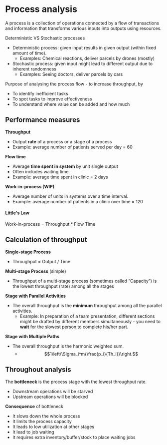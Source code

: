 # Process analysis

A process is a collection of operations connected by a flow of transactions and information that transforms various inputs into outputs using resources.



Deterministic VS Stochastic processes

- Deterministic process: given input results in given output (within fixed amount of time).
  - Examples: Chemical reactions, deliver parcels by drones (mostly)
- Stochastic process: given input might lead to different output due to inherent randomness
  - Examples: Seeing doctors, deliver parcels by cars



Purpose of analysing the process flow - to increase throughput, by
- To identify inefficient tasks 
- To spot tasks to improve effectiveness 
- To understand where value can be added and how much


## Performance measures

**Throughput**

- Output **rate** of a process or a stage of a process
- Example: average number of patients served per day = 60

**Flow time**

- Average **time spent in system** by unit single output
- Often includes waiting time.
- Example: average time spent in clinic = 2 days

**Work-in-process (WIP)**

- Average number of units in systems over a time interval. 
- Example: average number of patients in a clinic over time = 120



#### Little's Law

Work-in-process = Throughput * Flow Time 




## Calculation of throughput

**Single-stage Process**

- Throughput = Output / Time

**Multi-stage Process** (simple)

- Throughput of a multi-stage process (sometimes called “Capacity”) is the lowest throughput (rate) among all the stages

**Stage with Parallel Activities**

- The overall throughput is the **minimum** throughput among all the parallel activities. 
  - Example: In preparation of a team presentation, different sections might be drafted by different members simultaneously - you need to **wait** for the slowest person to complete his/her part.

**Stage with Multiple Paths**

- The overall throughput is the harmonic weighted sum.
  - $$1\left/\Sigma_i^m{\frac{p_i}{Th_i}}\right.$$ 



## Throughout analysis

The **bottleneck** is the process stage with the lowest throughput rate. 
- Downstream operations will be starved
- Upstream operations will be blocked

**Consequence** of bottleneck

- It slows down the whole process
- It limits the process capacity
- It leads to low utilization at other stages
- It lead to job waiting
- It requires extra inventory/buffer/stock to place waiting jobs

